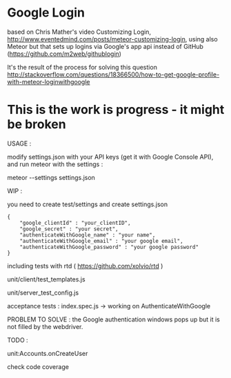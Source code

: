 Google Login
==========================
based on Chris Mather's video Customizing Login, http://www.eventedmind.com/posts/meteor-customizing-login,
using also Meteor but that sets up logins via Google's app api instead of GitHub (https://github.com/m2web/githublogin)

It's the result of the process for solving this question
http://stackoverflow.com/questions/18366500/how-to-get-google-profile-with-meteor-loginwithgoogle

# This is the work is progress - it might be broken

USAGE :

modify settings.json with your API keys (get it with Google Console API), and run meteor with the settings :

meteor --settings settings.json

WIP :

you need to create test/settings and create settings.json
```
{
    "google_clientId" : "your_clientID",
    "google_secret" : "your secret",
    "authenticateWithGoogle_name" : "your name",
    "authenticateWithGoogle_email" : "your google email",
    "authenticateWithGoogle_password" : "your google password"
}
```

including tests with rtd ( https://github.com/xolvio/rtd )

unit/client/test_templates.js

unit/server_test_config.js

acceptance tests : index.spec.js -> working on AuthenticateWithGoogle

PROBLEM TO SOLVE : the Google authentication windows pops up but it is not filled by the webdriver.

TODO :

unit:Accounts.onCreateUser

check code coverage






